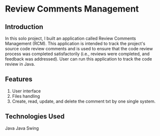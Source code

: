 # Review Comments Management
 
## Introduction 
In this solo project, I built an application called Review Comments Management (RCM). This application is intended to track the project's source code review comments and is used to ensure that the code review process was completed satisfactorily (i.e., reviews were completed, and feedback was addressed).
User can run this application to track the code review in Java.


## Features
1. User interface
2. Files handling
3. Create, read, update, and delete the comment txt by one single system.


## Technologies Used
Java
Java Swing

